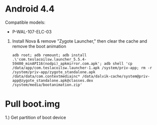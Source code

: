 # Android 4.4
Compatible models:
- P-WAL-107-ELC-03

1. Install Nova & remove "Zygote Launcher," then clear the cache and remove the boot animation
   ```
   adb root; adb remount; adb install .\'com.teslacoilsw.launcher_5.5.4-59400_minAPI16(nodpi)_apkmirror.com.apk'; adb shell 'cp /data/app/com.teslacoilsw.launcher-1.apk /system/priv-app; rm -r /system/priv-app/zygote_standalone.apk /data/data/com.contextmediainc* /data/dalvik-cache/system@priv-app@zygote_standalone.apk@classes.dex /system/media/bootanimation.zip'
   ```

# Pull boot.img
1.) Get partition of boot device
